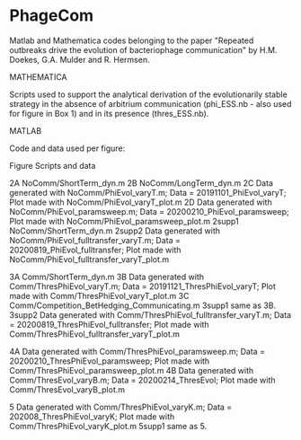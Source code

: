 # PhageCom
Matlab and Mathematica codes belonging to the paper "Repeated outbreaks drive the evolution of bacteriophage communication" by H.M. Doekes, G.A. Mulder and R. Hermsen.

MATHEMATICA

Scripts used to support the analytical derivation of the evolutionarily stable strategy in the absence of arbitrium communication (phi_ESS.nb - also used for figure in Box 1) and in its presence (thres_ESS.nb).

MATLAB

Code and data used per figure:

Figure    Scripts and data

2A        NoComm/ShortTerm_dyn.m
2B        NoComm/LongTerm_dyn.m
2C        Data generated with NoComm/PhiEvol_varyT.m; Data = 20191101_PhiEvol_varyT; Plot made with NoComm/PhiEvol_varyT_plot.m
2D        Data generated with NoComm/PhiEvol_paramsweep.m; Data = 20200210_PhiEvol_paramsweep; Plot made with NoComm/PhiEvol_paramsweep_plot.m
2supp1    NoComm/ShortTerm_dyn.m
2supp2    Data generated with NoComm/PhiEvol_fulltransfer_varyT.m; Data = 20200819_PhiEvol_fulltransfer; Plot made with NoComm/PhiEvol_fulltransfer_varyT_plot.m

3A        Comm/ShortTerm_dyn.m
3B        Data generated with Comm/ThresPhiEvol_varyT.m; Data = 20191121_ThresPhiEvol_varyT; Plot made with Comm/ThresPhiEvol_varyT_plot.m
3C        Comm/Competition_BetHedging_Communicating.m
3supp1    same as 3B.
3supp2    Data generated with Comm/ThresPhiEvol_fulltransfer_varyT.m; Data = 20200819_ThresPhiEvol_fulltransfer; Plot made with Comm/ThresPhiEvol_fulltransfer_varyT_plot.m

4A        Data generated with Comm/ThresPhiEvol_paramsweep.m; Data = 20200210_ThresPhiEvol_paramsweep; Plot made with Comm/ThresPhiEvol_paramsweep_plot.m
4B        Data generated with Comm/ThresEvol_varyB.m; Data = 20200214_ThresEvol; Plot made with Comm/ThresEvol_varyB_plot.m

5         Data generated with Comm/ThresPhiEvol_varyK.m; Data = 202008_ThresPhiEvol_varyK; Plot made with Comm/ThresPhiEvol_varyK_plot.m
5supp1    same as 5.
